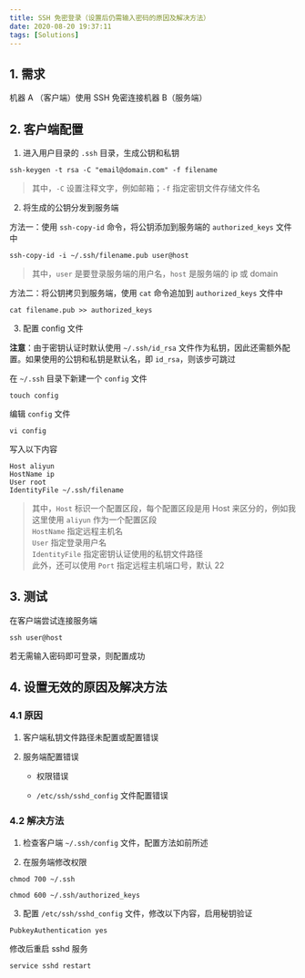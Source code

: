 ```yaml
---
title: SSH 免密登录（设置后仍需输入密码的原因及解决方法）
date: 2020-08-20 19:37:11
tags: [Solutions]
---
```


## 1. 需求

机器 A （客户端）使用 SSH 免密连接机器 B（服务端）

<!-- more -->

## 2. 客户端配置

1. 进入用户目录的 `.ssh` 目录，生成公钥和私钥

```shell
ssh-keygen -t rsa -C "email@domain.com" -f filename
```

> 其中，`-C` 设置注释文字，例如邮箱；`-f` 指定密钥文件存储文件名

2. 将生成的公钥分发到服务端

方法一：使用 `ssh-copy-id` 命令，将公钥添加到服务端的 `authorized_keys` 文件中

```shell
ssh-copy-id -i ~/.ssh/filename.pub user@host
```

> 其中，`user` 是要登录服务端的用户名，`host` 是服务端的 ip 或 domain

方法二：将公钥拷贝到服务端，使用 `cat` 命令追加到 `authorized_keys` 文件中

```shell
cat filename.pub >> authorized_keys
```

3. 配置 config 文件

**注意**：由于密钥认证时默认使用 `~/.ssh/id_rsa` 文件作为私钥，因此还需额外配置。如果使用的公钥和私钥是默认名，即 `id_rsa`，则该步可跳过

在 `~/.ssh` 目录下新建一个 `config` 文件

```shell
touch config
```

编辑 `config` 文件

```shell
vi config
```

写入以下内容

```
Host aliyun
HostName ip
User root
IdentityFile ~/.ssh/filename
```

> 其中，`Host` 标识一个配置区段，每个配置区段是用 Host 来区分的，例如我这里使用 `aliyun` 作为一个配置区段   
> `HostName` 指定远程主机名     
> `User` 指定登录用户名     
> `IdentityFile` 指定密钥认证使用的私钥文件路径     
> 此外，还可以使用 `Port` 指定远程主机端口号，默认 22

## 3. 测试

在客户端尝试连接服务端

```shell
ssh user@host
```

若无需输入密码即可登录，则配置成功

## 4. 设置无效的原因及解决方法

### 4.1 原因

1. 客户端私钥文件路径未配置或配置错误

2. 服务端配置错误

   - 权限错误

   - `/etc/ssh/sshd_config` 文件配置错误

### 4.2 解决方法

1. 检查客户端 `~/.ssh/config` 文件，配置方法如前所述

2. 在服务端修改权限

```shell
chmod 700 ~/.ssh

chmod 600 ~/.ssh/authorized_keys
```

3. 配置 `/etc/ssh/sshd_config` 文件，修改以下内容，启用秘钥验证

```
PubkeyAuthentication yes
```

修改后重启 sshd 服务

```shell
service sshd restart
```

